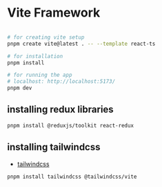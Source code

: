 # Vite Framework

```bash

# for creating vite setup
pnpm create vite@latest . -- --template react-ts

# for installation
pnpm install

# for running the app
# localhost: http://localhost:5173/
pnpm dev
```

## installing redux libraries

```bash
pnpm install @reduxjs/toolkit react-redux
```

## installing tailwindcss

- [tailwindcss](https://tailwindcss.com/docs/installation/using-vite)

```bash
pnpm install tailwindcss @tailwindcss/vite
```